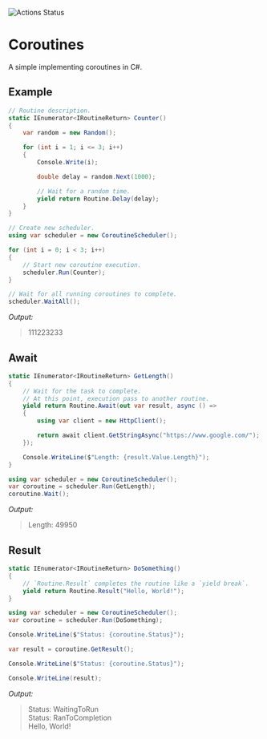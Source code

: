 ![Actions Status](https://github.com/aikidos/Coroutines/workflows/build/badge.svg)

Coroutines
===

A simple implementing coroutines in C#.

Example
---

```c#
// Routine description.
static IEnumerator<IRoutineReturn> Counter()
{
    var random = new Random();

    for (int i = 1; i <= 3; i++)
    {
        Console.Write(i);

        double delay = random.Next(1000);

        // Wait for a random time.
        yield return Routine.Delay(delay);
    }
}

// Create new scheduler.
using var scheduler = new CoroutineScheduler();

for (int i = 0; i < 3; i++)
{
    // Start new coroutine execution.
    scheduler.Run(Counter);
}

// Wait for all running coroutines to complete.
scheduler.WaitAll();
```

*Output:*
> 111223233

Await
---

```c#
static IEnumerator<IRoutineReturn> GetLength()
{
    // Wait for the task to complete. 
    // At this point, execution pass to another routine.
    yield return Routine.Await(out var result, async () =>
    {
        using var client = new HttpClient();

        return await client.GetStringAsync("https://www.google.com/");
    });

    Console.WriteLine($"Length: {result.Value.Length}");
}

using var scheduler = new CoroutineScheduler();
var coroutine = scheduler.Run(GetLength);
coroutine.Wait();
```

*Output:*  
> Length: 49950

Result
---

```c#
static IEnumerator<IRoutineReturn> DoSomething()
{
    // `Routine.Result` completes the routine like a `yield break`.
    yield return Routine.Result("Hello, World!");
}

using var scheduler = new CoroutineScheduler();
var coroutine = scheduler.Run(DoSomething);

Console.WriteLine($"Status: {coroutine.Status}");

var result = coroutine.GetResult();

Console.WriteLine($"Status: {coroutine.Status}");

Console.WriteLine(result);
```

*Output:*
> Status: WaitingToRun  
Status: RanToCompletion  
Hello, World!  
